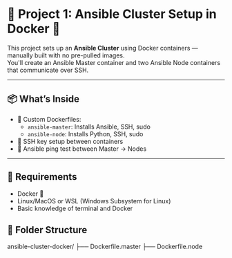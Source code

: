 
# 🚀 Project 1: Ansible Cluster Setup in Docker 🐳

This project sets up an **Ansible Cluster** using Docker containers — manually built with no pre-pulled images.  
You'll create an Ansible Master container and two Ansible Node containers that communicate over SSH.

---

## 📦 What’s Inside

- 🐳 Custom Dockerfiles:
  - `ansible-master`: Installs Ansible, SSH, sudo
  - `ansible-node`: Installs Python, SSH, sudo
- 🔐 SSH key setup between containers
- 🧪 Ansible ping test between Master → Nodes

---

## 🔧 Requirements

- Docker 🐳
- Linux/MacOS or WSL (Windows Subsystem for Linux)
- Basic knowledge of terminal and Docker


## 🧱 Folder Structure
ansible-cluster-docker/
├── Dockerfile.master
├── Dockerfile.node


